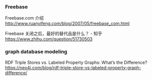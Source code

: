 
### Freebase

Freebase.com 介绍 http://www.ruanyifeng.com/blog/2007/05/freebase_com.html

Freebase 关闭之后，最好的替代品是什么？ - 知乎 https://www.zhihu.com/question/51730503

### graph database modeling

RDF Triple Stores vs. Labeled Property Graphs: What’s the Difference? https://neo4j.com/blog/rdf-triple-store-vs-labeled-property-graph-difference/
